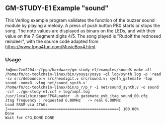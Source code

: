 ## GM-STUDY-E1 Example "sound"

This Verilog example program validates the function of the buzzer sound module by playing a melody. A press of push button PB0 starts or stops the song. The note values are displayed as binary on the LEDs, and with their value on the 7-Segment digits 4/5. The song played is "Rudolf the rednosed reindeer", with the source code adapted from https://www.fpga4fun.com/MusicBox4.html.


### Usage

```
fm@nuc7vm2204:~/fpga/hardware/gm-study-e1/examples/sound$ make all
/home/fm/cc-toolchain-linux/bin/yosys/yosys -ql log/synth.log -p 'read -sv src/debounce.v src/hexdigit.v src/sound.v; synth_gatemate -top sound -nomx8 -vlog net/sound_synth.v'
/home/fm/cc-toolchain-linux/bin/p_r/p_r -i net/sound_synth.v -o sound -ccf ../gm-study-e1.ccf > log/impl.log
/usr/local/bin/openFPGALoader  -b gatemate_evb_jtag sound_00.cfg
Jtag frequency : requested 6.00MHz   -> real 6.00MHz  
Load SRAM via JTAG: [==================================================] 100.00%
Done
Wait for CFG_DONE DONE
```
